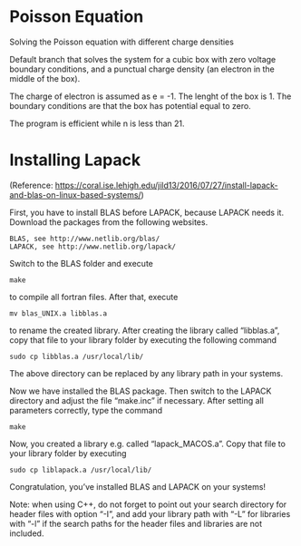 # Poisson Equation
Solving the Poisson equation with different charge densities

Default branch that solves the system for a cubic box with zero voltage boundary conditions, 
and a punctual charge density (an electron in the middle of the box).

The charge of electron is assumed as e = -1. The lenght of the box is 1. The boundary conditions
are that the box has potential equal to zero.

The program is efficient while n is less than 21.

# Installing Lapack
(Reference: https://coral.ise.lehigh.edu/jild13/2016/07/27/install-lapack-and-blas-on-linux-based-systems/)

First, you have to install BLAS before LAPACK, because LAPACK needs it. Download the packages from the following websites.

    BLAS, see http://www.netlib.org/blas/
    LAPACK, see http://www.netlib.org/lapack/

Switch to the BLAS folder and execute

    make

to compile all fortran files. After that, execute

    mv blas_UNIX.a libblas.a

to rename the created library. After creating the library called “libblas.a”, copy that file to your library folder by executing the following command

    sudo cp libblas.a /usr/local/lib/

The above directory can be replaced by any library path in your systems.

Now we have installed the BLAS package. Then switch to the LAPACK directory and adjust the file “make.inc” if necessary. After setting all parameters correctly, type the command

    make

Now, you created a library e.g. called “lapack_MACOS.a”. Copy that file to your library folder by executing

    sudo cp liblapack.a /usr/local/lib/

Congratulation, you’ve installed BLAS and LAPACK on your systems!

Note: when using C++, do not forget to point out your search directory for header files with option “-I”, and add your library path with “-L” for libraries with “-l” if the search paths for the header files and libraries are not included.
